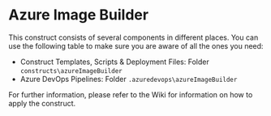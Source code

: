 # Azure Image Builder

This construct consists of several components in different places. You can use the following table to make sure you are aware of all the ones you need:

- Construct Templates, Scripts & Deployment Files: Folder `constructs\azureImageBuilder`
- Azure DevOps Pipelines: Folder  `.azuredevops\azureImageBuilder`

For further information, please refer to the Wiki for information on how to apply the construct.
